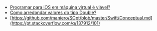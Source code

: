 - [Programar para iOS em máquina virtual é viável?](https://pt.stackoverflow.com/q/213185/101)
- [Como arredondar valores do tipo Double?](https://pt.stackoverflow.com/q/98911/101)
- [https://github.com/maniero/SOpt/blob/master/Swift/Conceptual.md](https://pt.stackoverflow.com/q/137912/101)
